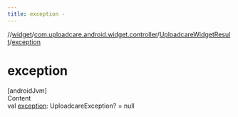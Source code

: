 ```yaml
---
title: exception -
---
```

//[widget](../../index.md)/[com.uploadcare.android.widget.controller](../index.md)/[UploadcareWidgetResult](index.md)/[exception](exception.md)



# exception  
[androidJvm]  
Content  
val [exception](exception.md): UploadcareException? = null  



